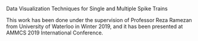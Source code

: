 Data Visualization Techniques for Single and Multiple Spike Trains 

This work has been done under the supervision of Professor Reza Ramezan from University of Waterloo in Winter 2019, and it has been presented at AMMCS 2019 International Conference.
